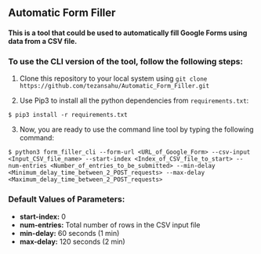 ## Automatic Form Filler

#### This is a tool that could be used to automatically fill Google Forms using data from a CSV file.

### To use the CLI version of the tool, follow the following steps:

1. Clone this repository to your local system using `git clone https://github.com/tezansahu/Automatic_Form_Filler.git`</li>

2. Use Pip3 to install all the python dependencies from `requirements.txt`:
```
$ pip3 install -r requirements.txt
```
3. Now, you are ready to use the command line tool by typing the following command:
```
$ python3 form_filler_cli --form-url <URL_of_Google_Form> --csv-input <Input_CSV_file_name> --start-index <Index_of_CSV_file_to_start> --num-entries <Number_of_entries_to_be_submitted> --min-delay <Minimum_delay_time_between_2_POST_requests> --max-delay <Maximum_delay_time_between_2_POST_requests>
```
### Default Values of Parameters:
* **start-index:** 0
* **num-entries:** Total number of rows in the CSV input file
* **min-delay:** 60 seconds (1 min)  
* **max-delay:** 120 seconds (2 min) 